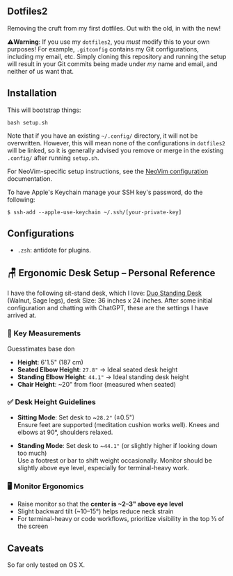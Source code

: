 ## Dotfiles2

Removing the cruft from my first dotfiles. Out with the old, in with the new!

⚠️**Warning**: If you use my `dotfiles2`, you *must* modify this to your own
purposes! For example, `.gitconfig` contains my Git configurations, including
my email, etc. Simply cloning this repository and running the setup will result
in your Git commits being made under *my* name and email, and neither of us
want that.

## Installation

This will bootstrap things:

    bash setup.sh

Note that if you have an existing `~/.config/` directory, it will not be
overwritten. However, this will mean none of the configurations in `dotfiles2`
will be linked, so it is generally advised you remove or merge in the existing
`.config/` after running `setup.sh`.

For NeoVim-specific setup instructions, see the [NeoVim
configuration](https://github.com/vsbuffalo/dotfiles2/tree/main/.config/nvim)
documentation.

To have Apple's Keychain manage your SSH key's password, do the following:

```
$ ssh-add --apple-use-keychain ~/.ssh/[your-private-key]
```

## Configurations

 - `.zsh`: antidote for plugins.

## 🪑 Ergonomic Desk Setup – Personal Reference

I have the following sit-stand desk, which I love: [Duo Standing
Desk](https://www.branchfurniture.com/products/duo-standing-desk?) (Walnut,
Sage legs), desk Size: 36 inches x 24 inches. After some initial configuration
and chatting with ChatGPT, these are the settings I have arrived at.

### 📏 Key Measurements

Guesstimates base don 

- **Height**: 6'1.5" (187 cm)
- **Seated Elbow Height**: `27.8"` → Ideal seated desk height
- **Standing Elbow Height**: `44.1"` → Ideal standing desk height
- **Chair Height**: ~20" from floor (measured when seated)

### ✅ Desk Height Guidelines

- **Sitting Mode**: Set desk to ~`28.2"` (±0.5")  
  Ensure feet are supported (meditation cushion works well). Knees and elbows at 90°, shoulders relaxed.

- **Standing Mode**: Set desk to ~`44.1"` (or slightly higher if looking down too much)  
  Use a footrest or bar to shift weight occasionally. Monitor should be slightly above eye level, especially for terminal-heavy work.

### 🖥️ Monitor Ergonomics

- Raise monitor so that the **center is ~2–3" above eye level**
- Slight backward tilt (~10–15°) helps reduce neck strain
- For terminal-heavy or code workflows, prioritize visibility in the top ⅓ of the screen

## Caveats

So far only tested on OS X.




